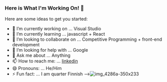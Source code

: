 ### Here is What I'm Working On! 👋



Here are some ideas to get you started:

- 🔭 I’m currently working on ... Visual Studio
- 🌱 I’m currently learning ... javascript + React
- 👯 I’m looking to collaborate on ... Competitive Programming + front-end development
- 🤔 I’m looking for help with ... Google
- 💬 Ask me about ... Anything
- 📫 How to reach me: ... [linkedin](https://www.linkedin.com/in/aa-nadim/)
- 😄 Pronouns: ... He/Him
- ⚡ Fun fact: ... I am quarter Finnish
-->![img_4286a-350x233](https://cloud.githubusercontent.com/assets/17016297/18681463/da12c5c2-7f2d-11e6-8c53-4cb2e8914b3a.jpg)
